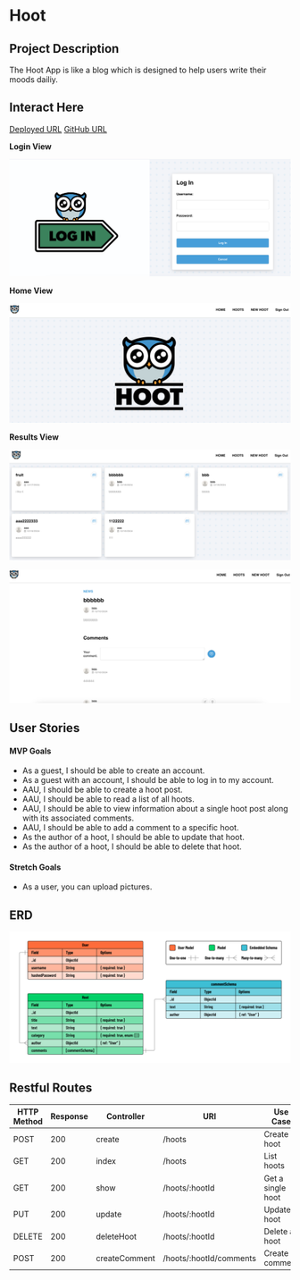 
# Hoot

## Project Description


The Hoot App is like a blog which is designed to help users write their moods dailiy.

## Interact Here

[Deployed URL](https://vocabulary-learning-app-97239a073f2c.herokuapp.com/)
[GitHub URL](https://github.com/kevinsubmit/Vocabulary-Learning-App/)

**Login View**

![image](./public/imgs/img1.png)

**Home View**

![image](./public/imgs/img4.png)

**Results View**

![image](./public/imgs/img2.png)

![image](./public/imgs/img3.png)

## User Stories

#### MVP Goals

- As a guest, I should be able to create an account.
- As a guest with an account, I should be able to log in to my account.
- AAU, I should be able to create a hoot post.
- AAU, I should be able to read a list of all hoots.
- AAU, I should be able to view information about a single hoot post along with its associated comments.
- AAU, I should be able to add a comment to a specific hoot.
- As the author of a hoot, I should be able to update that hoot.
- As the author of a hoot, I should be able to delete that hoot.

#### Stretch Goals

- As a user, you can upload pictures.


## ERD

![image](./public/imgs/erd.png)

## Restful Routes


| HTTP Method|  Response | Controller    | URI                      | Use Case        |
|------------|-----------|---------------|--------------------------|-----------------|
|  POST      |   200     | create        | /hoots                   |Create a hoot    |
|  GET       |   200     | index         | /hoots                   |List hoots       |
|  GET       |   200     | show          | /hoots/:hootId           |Get a single hoot|
|  PUT       |   200     | update        | /hoots/:hootId           |Update a hoot    |
|  DELETE    |   200     | deleteHoot    | /hoots/:hootId           |Delete a hoot    |
|  POST      |   200     | createComment | /hoots/:hootId/comments  | Create a comment|








